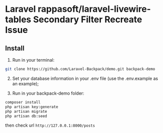 # Laravel rappasoft/laravel-livewire-tables Secondary Filter Recreate Issue



## Install

1) Run in your terminal:

``` bash
git clone https://github.com/Laravel-Backpack/demo.git backpack-demo
```

2) Set your database information in your .env file (use the .env.example as an example);

3) Run in your backpack-demo folder:
``` bash
composer install
php artisan key:generate
php artisan migrate
php artisan db:seed

```

then check url `http://127.0.0.1:8000/posts`